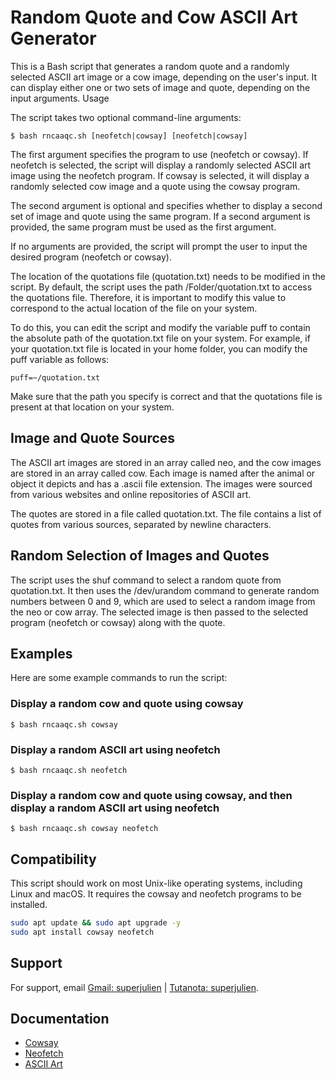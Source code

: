 # Random Quote and Cow ASCII Art Generator

This is a Bash script that generates a random quote and a randomly selected ASCII art image or a cow image, depending on the user's input. It can display either one or two sets of image and quote, depending on the input arguments.
Usage

The script takes two optional command-line arguments:
```
$ bash rncaaqc.sh [neofetch|cowsay] [neofetch|cowsay]
```
The first argument specifies the program to use (neofetch or cowsay). If neofetch is selected, the script will display a randomly selected ASCII art image using the neofetch program. If cowsay is selected, it will display a randomly selected cow image and a quote using the cowsay program.

The second argument is optional and specifies whether to display a second set of image and quote using the same program. If a second argument is provided, the same program must be used as the first argument.

If no arguments are provided, the script will prompt the user to input the desired program (neofetch or cowsay).

The location of the quotations file (quotation.txt) needs to be modified in the script. By default, the script uses the path /Folder/quotation.txt to access the quotations file. Therefore, it is important to modify this value to correspond to the actual location of the file on your system.

To do this, you can edit the script and modify the variable puff to contain the absolute path of the quotation.txt file on your system. For example, if your quotation.txt file is located in your home folder, you can modify the puff variable as follows:
```
puff=~/quotation.txt
```
Make sure that the path you specify is correct and that the quotations file is present at that location on your system.

## Image and Quote Sources

The ASCII art images are stored in an array called neo, and the cow images are stored in an array called cow. Each image is named after the animal or object it depicts and has a .ascii file extension. The images were sourced from various websites and online repositories of ASCII art.

The quotes are stored in a file called quotation.txt. The file contains a list of quotes from various sources, separated by newline characters.

## Random Selection of Images and Quotes

The script uses the shuf command to select a random quote from quotation.txt. It then uses the /dev/urandom command to generate random numbers between 0 and 9, which are used to select a random image from the neo or cow array. The selected image is then passed to the selected program (neofetch or cowsay) along with the quote.

## Examples

Here are some example commands to run the script:

### Display a random cow and quote using cowsay
```
$ bash rncaaqc.sh cowsay
```
### Display a random ASCII art using neofetch
```
$ bash rncaaqc.sh neofetch
```
### Display a random cow and quote using cowsay, and then display a random ASCII art using neofetch
```
$ bash rncaaqc.sh cowsay neofetch
```
## Compatibility

This script should work on most Unix-like operating systems, including Linux and macOS. It requires the cowsay and neofetch programs to be installed.
```bash
sudo apt update && sudo apt upgrade -y
sudo apt install cowsay neofetch
```
## Support

For support, email [Gmail: superjulien](mailto:contact.superjulien@gmail.com) | [Tutanota: superjulien](mailto:contacts.superjulien@tutanota.com).

## Documentation

- [Cowsay](https://linux.die.net/man/1/cowsay)
- [Neofetch](https://github.com/dylanaraps/neofetch)
- [ASCII Art](https://textkool.com/fr)
